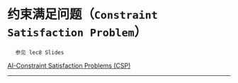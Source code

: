 # 约束满足问题（`Constraint Satisfaction Problem`）

&emsp; `参见 lec8 Slides`

[AI-Constraint Satisfaction Problems (CSP)](https://www.cnblogs.com/easonshi/p/12199404.html)

---------------
